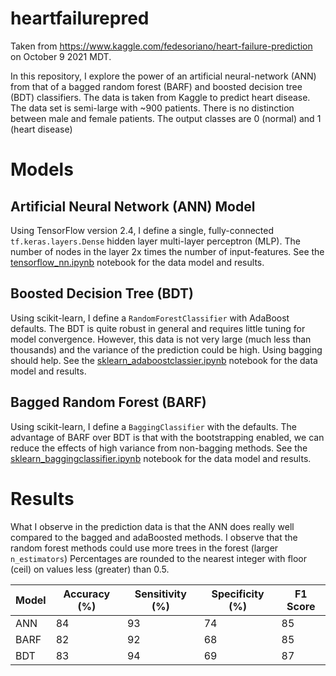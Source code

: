 # heartfailurepred
Taken from https://www.kaggle.com/fedesoriano/heart-failure-prediction on October 9 2021 MDT.

In this repository, I explore the power of an artificial neural-network (ANN) from that of
a bagged random forest (BARF) and boosted decision tree (BDT) classifiers. The data is taken from
Kaggle to predict heart disease. The data set is semi-large
with ~900 patients. There is no distinction between male and female patients. The output classes are 0 (normal)
and 1 (heart disease)

# Models

## Artificial Neural Network (ANN) Model
Using TensorFlow version 2.4, I define a single, fully-connected ```tf.keras.layers.Dense``` hidden layer
multi-layer perceptron (MLP). The number of nodes in the layer 2x times the number of input-features.
See the [tensorflow_nn.ipynb](https://github.com/hoganman/heartfailurepred/blob/main/tensorflow_nn.ipynb) notebook for the data model and results.

## Boosted Decision Tree (BDT)
Using scikit-learn, I define a ```RandomForestClassifier``` with AdaBoost defaults. The BDT is quite robust in
general and requires little tuning for model convergence. However, this data is not very large (much less than thousands)
and the variance of the prediction could be high. Using bagging should help. See the [sklearn_adaboostclassier.ipynb](https://github.com/hoganman/heartfailurepred/blob/main/sklearn_adaboostclassier.ipynb)
notebook for the data model and results.

## Bagged Random Forest (BARF)
Using scikit-learn, I define a ```BaggingClassifier``` with the defaults. The advantage of BARF over BDT is that
with the bootstrapping enabled, we can reduce the effects of high variance from non-bagging
methods. See the [sklearn_baggingclassifier.ipynb](https://github.com/hoganman/heartfailurepred/blob/main/sklearn_baggingclassifier.ipynb) notebook for the data model and results.

# Results

What I observe in the prediction data is that the ANN does really well compared to the bagged and adaBoosted methods.
I observe that the random forest methods could use more trees in the forest (larger ```n_estimators```)
Percentages are rounded to the nearest integer with floor (ceil) on values less (greater) than 0.5.

| Model        | Accuracy (%) | Sensitivity (%) | Specificity (%) | F1 Score |
|--------------|--------------|-----------------|-----------------|----------|
| ANN          | 84           | 93              | 74              | 85       |
| BARF         | 82           | 92              | 68              | 85       |
| BDT          | 83           | 94              | 69              | 87       |
